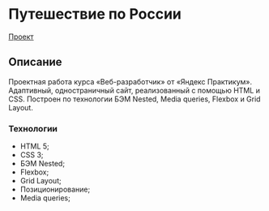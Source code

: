 # Путешествие по России
[Проект](https://sdlmdev.github.io/russian-travel/)

## Описание
Проектная работа курса «Веб-разработчик» от «Яндекс Практикум».
Адаптивный, одностраничный сайт, реализованный с помощью HTML и CSS. Построен по технологии БЭМ Nested, Media queries, Flexbox и Grid Layout.

### Технологии
* HTML 5;
* CSS 3;
* БЭМ Nested;
* Flexbox;
* Grid Layout;
* Позиционирование;
* Media queries;
